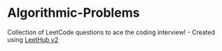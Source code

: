 # Algorithmic-Problems
Collection of LeetCode questions to ace the coding interview! - Created using [LeetHub v2](https://github.com/arunbhardwaj/LeetHub-2.0)
